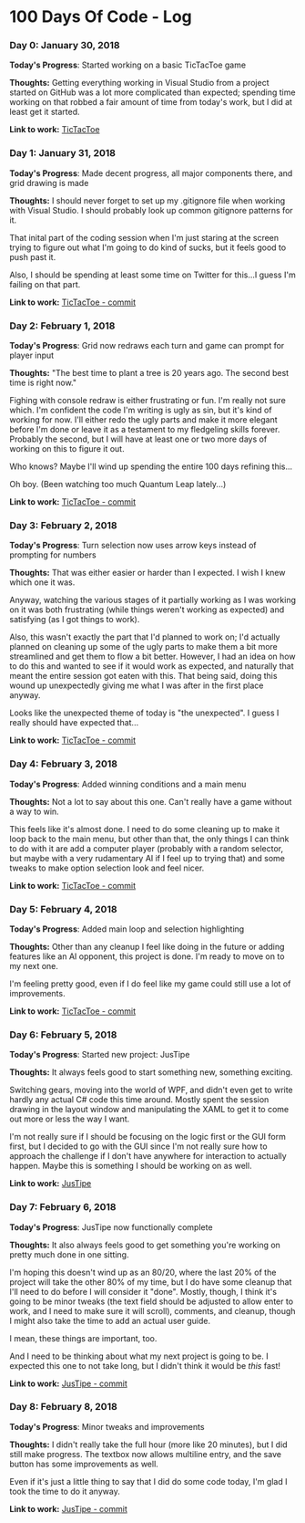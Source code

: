 # 100 Days Of Code - Log

### Day 0: January 30, 2018

**Today's Progress**: Started working on a basic TicTacToe game

**Thoughts:** Getting everything working in Visual Studio from a project started on GitHub was a lot more complicated than expected; spending
time working on that robbed a fair amount of time from today's work, but I did at least get it started.

**Link to work:** [TicTacToe](https://github.com/poshcodebear/Tic-Tac-Toe)

### Day 1: January 31, 2018

**Today's Progress**: Made decent progress, all major components there, and grid drawing is made

**Thoughts:** I should never forget to set up my .gitignore file when working with Visual Studio.  I should probably look up common gitignore patterns for it.

That inital part of the coding session when I'm just staring at the screen trying to figure out what I'm going to do kind of sucks, but it feels good to push
past it.

Also, I should be spending at least some time on Twitter for this...I guess I'm failing on that part.

**Link to work:** [TicTacToe - commit](https://github.com/poshcodebear/Tic-Tac-Toe/commit/556537b9a9dd0d4ceb68e57a69013c68cb5b8d3a)

### Day 2: February 1, 2018

**Today's Progress**: Grid now redraws each turn and game can prompt for player input

**Thoughts:** "The best time to plant a tree is 20 years ago.  The second best time is right now."

Fighing with console redraw is either frustrating or fun.  I'm really not sure which.  I'm confident the code I'm writing is ugly as sin, but it's kind of working for now.
I'll either redo the ugly parts and make it more elegant before I'm done or leave it as a testament to my fledgeling skills forever.  Probably the second,
but I will have at least one or two more days of working on this to figure it out.

Who knows?  Maybe I'll wind up spending the entire 100 days refining this...

Oh boy. (Been watching too much Quantum Leap lately...)

**Link to work:** [TicTacToe - commit](https://github.com/poshcodebear/Tic-Tac-Toe/commit/47ced09e5086c23403c54ccd6c9a00c1b6171c8a)

### Day 3: February 2, 2018

**Today's Progress**: Turn selection now uses arrow keys instead of prompting for numbers

**Thoughts:** That was either easier or harder than I expected.  I wish I knew which one it was.

Anyway, watching the various stages of it partially working as I was working on it was both frustrating (while things weren't working as expected)
and satisfying (as I got things to work).

Also, this wasn't exactly the part that I'd planned to work on; I'd actually planned on cleaning up some of the ugly parts to make them a bit more
streamlined and get them to flow a bit better.  However, I had an idea on how to do this and wanted to see if it would work as expected, and
naturally that meant the entire session got eaten with this.  That being said, doing this wound up unexpectedly giving me what I was after in the first place anyway.

Looks like the unexpected theme of today is "the unexpected".  I guess I really should have expected that...

**Link to work:** [TicTacToe - commit](https://github.com/poshcodebear/Tic-Tac-Toe/commit/ac0444582591278e1bd29290b3a24bef587254bd)

### Day 4: February 3, 2018

**Today's Progress**: Added winning conditions and a main menu

**Thoughts:** Not a lot to say about this one.  Can't really have a game without a way to win.

This feels like it's almost done.  I need to do some cleaning up to make it loop back to the main menu, but other than that, the only things I can think
to do with it are add a computer player (probably with a random selector, but maybe with a very rudamentary AI if I feel up to trying that) and 
some tweaks to make option selection look and feel nicer.

**Link to work:** [TicTacToe - commit](https://github.com/poshcodebear/Tic-Tac-Toe/commit/3d0bface3a916f4a33611d814bbe713f54494113)

### Day 5: February 4, 2018

**Today's Progress**: Added main loop and selection highlighting

**Thoughts:** Other than any cleanup I feel like doing in the future or adding features like an AI opponent, this project is done.  I'm ready to
move on to my next one.

I'm feeling pretty good, even if I do feel like my game could still use a lot of improvements.

**Link to work:** [TicTacToe - commit](https://github.com/poshcodebear/Tic-Tac-Toe/commit/3fb3004407004dc2e33e75f151842ea63592503e)

### Day 6: February 5, 2018

**Today's Progress**: Started new project: JusTipe

**Thoughts:** It always feels good to start something new, something exciting.

Switching gears, moving into the world of WPF, and didn't even get to write hardly any actual C# code this time around.  Mostly spent the session
drawing in the layout window and manipulating the XAML to get it to come out more or less the way I want.

I'm not really sure if I should be focusing on the logic first or the GUI form first, but I decided to go with the GUI since I'm not really sure how
to approach the challenge if I don't have anywhere for interaction to actually happen.  Maybe this is something I should be working on as well.

**Link to work:** [JusTipe](https://github.com/poshcodebear/JusTipe)

### Day 7: February 6, 2018

**Today's Progress**: JusTipe now functionally complete

**Thoughts:** It also always feels good to get something you're working on pretty much done in one sitting.

I'm hoping this doesn't wind up as an 80/20, where the last 20% of the project will take the other 80% of my time, but I do have some cleanup that
I'll need to do before I will consider it "done".  Mostly, though, I think it's going to be minor tweaks (the text field should be adjusted to allow
enter to work, and I need to make sure it will scroll), comments, and cleanup, though I might also take the time to add an actual user guide.

I mean, these things are important, too.

And I need to be thinking about what my next project is going to be.  I expected this one to not take long, but I didn't think it would be *this* fast!

**Link to work:** [JusTipe - commit](https://github.com/poshcodebear/JusTipe/commit/aa11e7d5e7a8c3cfeb47e07a6beace0d84a4f96c)

### Day 8: February 8, 2018

**Today's Progress**: Minor tweaks and improvements

**Thoughts:** I didn't really take the full hour (more like 20 minutes), but I did still make progress.  The textbox now allows multiline entry, and
the save button has some improvements as well.

Even if it's just a little thing to say that I did do some code today, I'm glad I took the time to do it anyway.

**Link to work:** [JusTipe - commit](https://github.com/poshcodebear/JusTipe/commit/4fe90c88f52f2aafe069782f8c4fe3fbc9fdf4ab)
